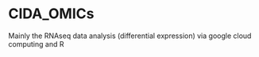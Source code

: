 # CIDA_OMICs
Mainly the RNAseq data analysis (differential expression) via google cloud computing and R
